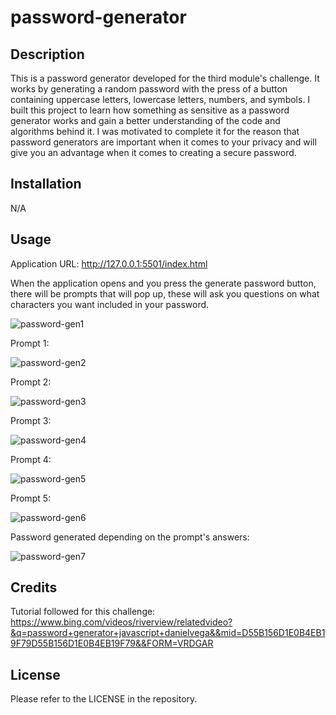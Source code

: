 # password-generator
## Description

This is a password generator developed for the third module's challenge. It works by generating a random password with the press of a button containing uppercase letters, lowercase letters, numbers, and symbols. I built this project to learn how something as sensitive as a password generator works and gain a better understanding of the code and algorithms behind it. I was motivated to complete it for the reason that password generators are important when it comes to your privacy and will give you an advantage when it comes to creating a secure password.

## Installation

N/A

## Usage

Application URL: http://127.0.0.1:5501/index.html
 
 When the application opens and you press the generate password button, there will be prompts that will pop up, these will ask you questions on what characters you want included in your password.

 ![password-gen1](https://github.com/Vineysha/portfolio/assets/88559904/92ed023a-e6bc-4968-b990-442fd4298326)

 Prompt 1:

 ![password-gen2](https://github.com/Vineysha/portfolio/assets/88559904/5df4bc78-de3a-4e1f-b517-2b146982b25f)

Prompt 2:

![password-gen3](https://github.com/Vineysha/portfolio/assets/88559904/9fda5cd8-8726-4e19-89fb-6dd89df7a611)

Prompt 3:

![password-gen4](https://github.com/Vineysha/portfolio/assets/88559904/aac8dd25-12d8-418c-8b94-33036b7e75dd)

Prompt 4:

![password-gen5](https://github.com/Vineysha/portfolio/assets/88559904/37552bc6-aa07-4e88-a901-7fceeaf7ef27)

Prompt 5:

![password-gen6](https://github.com/Vineysha/portfolio/assets/88559904/33e5677c-06e8-4359-b8ed-30717f1311a8)

Password generated depending on the prompt's answers:

![password-gen7](https://github.com/Vineysha/portfolio/assets/88559904/5cb1cc17-38e0-4975-a3d2-9fbc1ca57ef0)

## Credits

Tutorial followed for this challenge: https://www.bing.com/videos/riverview/relatedvideo?&q=password+generator+javascript+danielvega&&mid=D55B156D1E0B4EB19F79D55B156D1E0B4EB19F79&&FORM=VRDGAR

## License

Please refer to the LICENSE in the repository.
